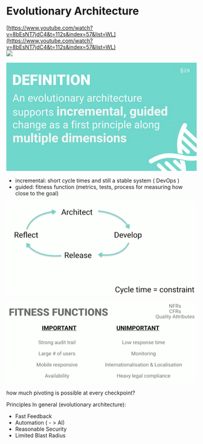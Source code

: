 # Evolutionary Architecture

[https://www.youtube.com/watch?v=8bEsNT7jdC4&t=112s&index=57&list=WL](https://www.youtube.com/watch?v=8bEsNT7jdC4&t=112s&index=57&list=WL)  
![](blob:file:///0fcfc712-c49f-4994-ae50-ad852dbcf960)

![](/assets/evolutionary-architecture.png)

* incremental: short cycle times and still a stable system \( DevOps \)
* guided: fitness function \(metrics, tests, process for measuring how close to the goal\) 

![](/assets/architecture-cycle-1.png)

![](/assets/fitness-function.png)

how much pivoting is possible at every checkpoint?

Principles In general \(evolutionary architecture\):

* Fast Feedback
* Automation \( -
  &gt;
   AI\)
* Reasonable Security
* Limited Blast Radius



